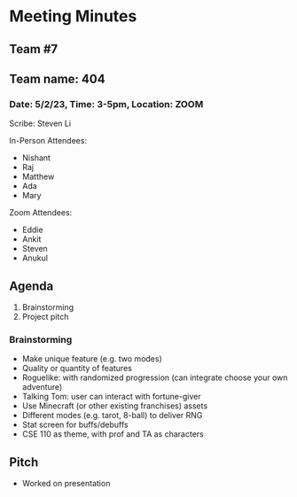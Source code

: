 # Meeting Minutes
## Team #7
## Team name: 404
### Date: 5/2/23, Time: 3-5pm, Location: ZOOM

Scribe: Steven Li

In-Person Attendees:
- Nishant
- Raj
- Matthew
- Ada
- Mary

Zoom Attendees:
- Eddie
- Ankit
- Steven
- Anukul

## Agenda
1. Brainstorming
2. Project pitch

### Brainstorming
- Make unique feature (e.g. two modes)
- Quality or quantity of features
- Roguelike: with randomized progression (can integrate choose your own adventure)
- Talking Tom: user can interact with fortune-giver
- Use Minecraft (or other existing franchises) assets
- Different modes (e.g. tarot, 8-ball) to deliver RNG
- Stat screen for buffs/debuffs
- CSE 110 as theme, with prof and TA as characters

## Pitch
- Worked on presentation 
